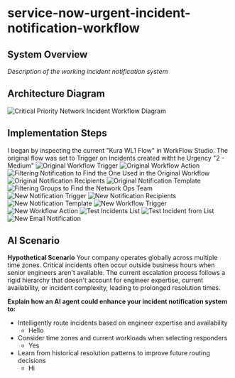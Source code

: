# service-now-urgent-incident-notification-workflow

## System Overview
*Description of the working incident notification system*

## Architecture Diagram
![Critical Priority Network Incident Workflow Diagram](https://raw.githubusercontent.com/joesghub/service-now-urgent-incident-notification-workflow/refs/heads/main/screenshots/Critical%20Priority%20Network%20Incident%20Workflow%20Diagram.png)

## Implementation Steps
I began by inspecting the current "Kura WL1 Flow" in WorkFlow Studio. The original flow was set to Trigger on Incidents created witht he Urgency "2 - Medium"
![Original Workflow Trigger](https://github.com/joesghub/service-now-urgent-incident-notification-workflow/blob/main/screenshots/og%20Kura%20WL1%20Flow%20-%20Trigger.png?raw=true)
![Original Workflow Action](https://github.com/joesghub/service-now-urgent-incident-notification-workflow/blob/main/screenshots/og%20Kura%20WL1%20Flow%20-%20Action.png?raw=true)
![Filtering Notification to Find the One Used in the Original Workflow](https://github.com/joesghub/service-now-urgent-incident-notification-workflow/blob/main/screenshots/filtering%20for%20Notifications.png?raw=true)
![Original Notification Recipients](https://github.com/joesghub/service-now-urgent-incident-notification-workflow/blob/main/screenshots/og%20Notification%20recipients.png?raw=true)
![Original Notification Template](https://github.com/joesghub/service-now-urgent-incident-notification-workflow/blob/main/screenshots/og%20Notification%20email%20template.png?raw=true)
![Filtering Groups to Find the Network Ops Team](https://github.com/joesghub/service-now-urgent-incident-notification-workflow/blob/main/screenshots/filtering%20for%20groups.png?raw=true)
![New Notification Trigger](https://github.com/joesghub/service-now-urgent-incident-notification-workflow/blob/main/screenshots/new%20Notification%20same%20trigger.png?raw=true)
![New Notification Recipients](https://github.com/joesghub/service-now-urgent-incident-notification-workflow/blob/main/screenshots/new%20Notif%20recipients.png?raw=true)
![New Notification Template](https://github.com/joesghub/service-now-urgent-incident-notification-workflow/blob/main/screenshots/new%20Notif%20email%20temp.png?raw=true)
![New Workflow Trigger](https://github.com/joesghub/service-now-urgent-incident-notification-workflow/blob/main/screenshots/new%20flow%20trigger.png?raw=true)
![New Workflow Action](https://github.com/joesghub/service-now-urgent-incident-notification-workflow/blob/main/screenshots/new%20flow%20action.png?raw=true)
![Test Incidents List](https://github.com/joesghub/service-now-urgent-incident-notification-workflow/blob/main/screenshots/test%20incident%20list.png?raw=true)
![Test Incident from List](https://github.com/joesghub/service-now-urgent-incident-notification-workflow/blob/main/screenshots/test%20incident%20four.png?raw=true)
![New Email Notification](https://github.com/joesghub/service-now-urgent-incident-notification-workflow/blob/main/screenshots/new%20notif%20email.png?raw=true)





## AI Scenario
**Hypothetical Scenario**
Your company operates globally across multiple time zones. Critical incidents often occur outside business hours when senior engineers aren't available. The current escalation process follows a rigid hierarchy that doesn't account for engineer expertise, current availability, or incident complexity, leading to prolonged resolution times.

**Explain how an AI agent could enhance your incident notification system to:**
- Intelligently route incidents based on engineer expertise and availability
  - Hello
- Consider time zones and current workloads when selecting responders
  - Yes
- Learn from historical resolution patterns to improve future routing decisions
  - Hi
